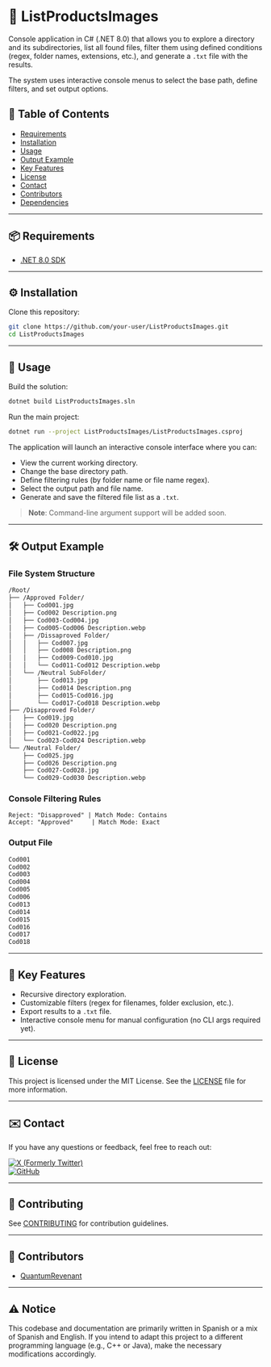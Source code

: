 # 📄 ListProductsImages

Console application in C# (.NET 8.0) that allows you to explore a directory and its subdirectories, list all found files, filter them using defined conditions (regex, folder names, extensions, etc.), and generate a `.txt` file with the results.

The system uses interactive console menus to select the base path, define filters, and set output options.

## 📜 Table of Contents

- [Requirements](#-requirements)
- [Installation](#-installation)
- [Usage](#-usage)
- [Output Example](#-output-example)
- [Key Features](#-key-features)
- [License](#-license)
- [Contact](#-contact)
- [Contributors](#-contributors)
- [Dependencies](#-dependencies)

---

## 📦 Requirements

- [.NET 8.0 SDK](https://dotnet.microsoft.com/download/dotnet/8.0)

---

## ⚙️ Installation

Clone this repository:

```bash
git clone https://github.com/your-user/ListProductsImages.git
cd ListProductsImages
```

---

## 🚀 Usage

Build the solution:

```bash
dotnet build ListProductsImages.sln
```

Run the main project:

```bash
dotnet run --project ListProductsImages/ListProductsImages.csproj
```

The application will launch an interactive console interface where you can:

* View the current working directory.
* Change the base directory path.
* Define filtering rules (by folder name or file name regex).
* Select the output path and file name.
* Generate and save the filtered file list as a `.txt`.

> **Note**: Command-line argument support will be added soon.

---

## 🛠️ Output Example

### File System Structure

```bash
/Root/
├── /Approved Folder/
│   ├── Cod001.jpg
│   ├── Cod002 Description.png
│   ├── Cod003-Cod004.jpg
│   ├── Cod005-Cod006 Description.webp
│   ├── /Dissaproved Folder/
│   │   ├── Cod007.jpg
│   │   ├── Cod008 Description.png
│   │   ├── Cod009-Cod010.jpg
│   │   └── Cod011-Cod012 Description.webp
│   └── /Neutral SubFolder/
│       ├── Cod013.jpg
│       ├── Cod014 Description.png
│       ├── Cod015-Cod016.jpg
│       └── Cod017-Cod018 Description.webp
├── /Disapproved Folder/
│   ├── Cod019.jpg
│   ├── Cod020 Description.png
│   ├── Cod021-Cod022.jpg
│   └── Cod023-Cod024 Description.webp
└── /Neutral Folder/
    ├── Cod025.jpg
    ├── Cod026 Description.png
    ├── Cod027-Cod028.jpg
    └── Cod029-Cod030 Description.webp
```

### Console Filtering Rules

```
Reject: "Disapproved" | Match Mode: Contains  
Accept: "Approved"     | Match Mode: Exact
```

### Output File

```bash
Cod001
Cod002
Cod003
Cod004
Cod005
Cod006
Cod013
Cod014
Cod015
Cod016
Cod017
Cod018
```

---

## 📁 Key Features

* Recursive directory exploration.
* Customizable filters (regex for filenames, folder exclusion, etc.).
* Export results to a `.txt` file.
* Interactive console menu for manual configuration (no CLI args required yet).

---

## 📝 License

This project is licensed under the MIT License. See the [LICENSE](LICENSE) file for more information.

---

## ✉️ Contact

If you have any questions or feedback, feel free to reach out:

[![X (Formerly Twitter)](https://img.shields.io/badge/X%20(formerly%20Twitter)-%23000000.svg?logo=X&logoColor=white)](https://twitter.com/QuantumRevenant)  
[![GitHub](https://img.shields.io/badge/GitHub-%23121011.svg?logo=github&logoColor=white)](https://github.com/YourGitHubUsername)

---

## 🤝 Contributing

See [CONTRIBUTING](CONTRIBUTING.md) for contribution guidelines.

---

## 👥 Contributors

- [QuantumRevenant](https://github.com/QuantumRevenant)

---

## ⚠️ Notice

This codebase and documentation are primarily written in Spanish or a mix of Spanish and English. If you intend to adapt this project to a different programming language (e.g., C++ or Java), make the necessary modifications accordingly.


